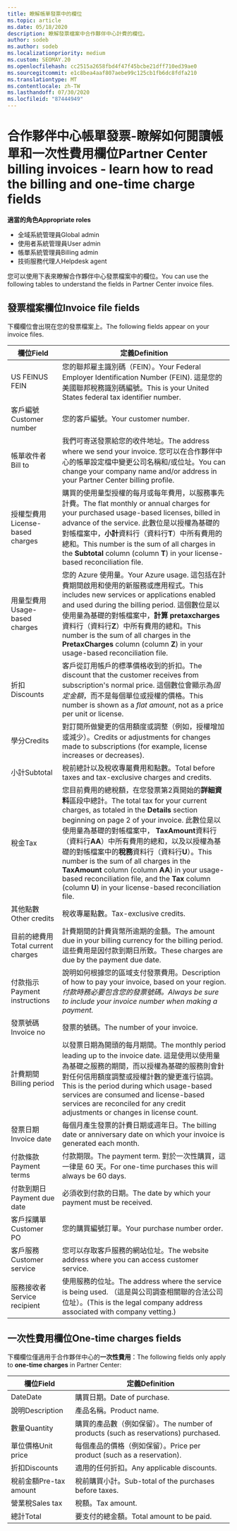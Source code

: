 ```yaml
---
title: 瞭解帳單發票中的欄位
ms.topic: article
ms.date: 05/18/2020
description: 瞭解發票檔案中合作夥伴中心計費的欄位。
author: sodeb
ms.author: sodeb
ms.localizationpriority: medium
ms.custom: SEOMAY.20
ms.openlocfilehash: cc2515a2658fbd4f47f45bcbe21dff710ed39ae0
ms.sourcegitcommit: e1c8bea4aaf807aebe99c125cb1fb6dc8fdfa210
ms.translationtype: MT
ms.contentlocale: zh-TW
ms.lasthandoff: 07/30/2020
ms.locfileid: "87444949"
---
```

# <a name="partner-center-billing-invoices---learn-how-to-read-the-billing-and-one-time-charge-fields"></a><span data-ttu-id="f7b1c-103">合作夥伴中心帳單發票-瞭解如何閱讀帳單和一次性費用欄位</span><span class="sxs-lookup"><span data-stu-id="f7b1c-103">Partner Center billing invoices - learn how to read the billing and one-time charge fields</span></span>

<span data-ttu-id="f7b1c-104">**適當的角色**</span><span class="sxs-lookup"><span data-stu-id="f7b1c-104">**Appropriate roles**</span></span>

- <span data-ttu-id="f7b1c-105">全域系統管理員</span><span class="sxs-lookup"><span data-stu-id="f7b1c-105">Global admin</span></span>
- <span data-ttu-id="f7b1c-106">使用者系統管理員</span><span class="sxs-lookup"><span data-stu-id="f7b1c-106">User admin</span></span>
- <span data-ttu-id="f7b1c-107">帳單系統管理員</span><span class="sxs-lookup"><span data-stu-id="f7b1c-107">Billing admin</span></span>
- <span data-ttu-id="f7b1c-108">技術服務代理人</span><span class="sxs-lookup"><span data-stu-id="f7b1c-108">Helpdesk agent</span></span>

<span data-ttu-id="f7b1c-109">您可以使用下表來瞭解合作夥伴中心發票檔案中的欄位。</span><span class="sxs-lookup"><span data-stu-id="f7b1c-109">You can use the following tables to understand the fields in Partner Center invoice files.</span></span>

## <a name="invoice-file-fields"></a><span data-ttu-id="f7b1c-110">發票檔案欄位</span><span class="sxs-lookup"><span data-stu-id="f7b1c-110">Invoice file fields</span></span>

<span data-ttu-id="f7b1c-111">下欄欄位會出現在您的發票檔案上。</span><span class="sxs-lookup"><span data-stu-id="f7b1c-111">The following fields appear on your invoice files.</span></span>

| <span data-ttu-id="f7b1c-112">欄位</span><span class="sxs-lookup"><span data-stu-id="f7b1c-112">Field</span></span> | <span data-ttu-id="f7b1c-113">定義</span><span class="sxs-lookup"><span data-stu-id="f7b1c-113">Definition</span></span> |
| ----- | ---------- |
| <span data-ttu-id="f7b1c-114">US FEIN</span><span class="sxs-lookup"><span data-stu-id="f7b1c-114">US FEIN</span></span> | <span data-ttu-id="f7b1c-115">您的聯邦雇主識別碼（FEIN）。</span><span class="sxs-lookup"><span data-stu-id="f7b1c-115">Your Federal Employer Identification Number (FEIN).</span></span> <span data-ttu-id="f7b1c-116">這是您的美國聯邦稅務識別碼編號。</span><span class="sxs-lookup"><span data-stu-id="f7b1c-116">This is your United States federal tax identifier number.</span></span> |
| <span data-ttu-id="f7b1c-117">客戶編號</span><span class="sxs-lookup"><span data-stu-id="f7b1c-117">Customer number</span></span> | <span data-ttu-id="f7b1c-118">您的客戶編號。</span><span class="sxs-lookup"><span data-stu-id="f7b1c-118">Your customer number.</span></span> |
| <span data-ttu-id="f7b1c-119">帳單收件者</span><span class="sxs-lookup"><span data-stu-id="f7b1c-119">Bill to</span></span> | <span data-ttu-id="f7b1c-120">我們可寄送發票給您的收件地址。</span><span class="sxs-lookup"><span data-stu-id="f7b1c-120">The address where we send your invoice.</span></span> <span data-ttu-id="f7b1c-121">您可以在合作夥伴中心的帳單設定檔中變更公司名稱和/或位址。</span><span class="sxs-lookup"><span data-stu-id="f7b1c-121">You can change your company name and/or address in your Partner Center billing profile.</span></span> |
| <span data-ttu-id="f7b1c-122">授權型費用</span><span class="sxs-lookup"><span data-stu-id="f7b1c-122">License-based charges</span></span> | <span data-ttu-id="f7b1c-123">購買的使用量型授權的每月或每年費用，以服務事先計費。</span><span class="sxs-lookup"><span data-stu-id="f7b1c-123">The flat monthly or annual charges for your purchased usage-based licenses, billed in advance of the service.</span></span> <span data-ttu-id="f7b1c-124">此數位是以授權為基礎的對帳檔案中，**小計**資料行（資料行**T**）中所有費用的總和。</span><span class="sxs-lookup"><span data-stu-id="f7b1c-124">This number is the sum of all charges in the **Subtotal** column (column **T**) in your license-based reconciliation file.</span></span> |
| <span data-ttu-id="f7b1c-125">用量型費用</span><span class="sxs-lookup"><span data-stu-id="f7b1c-125">Usage-based charges</span></span> | <span data-ttu-id="f7b1c-126">您的 Azure 使用量。</span><span class="sxs-lookup"><span data-stu-id="f7b1c-126">Your Azure usage.</span></span> <span data-ttu-id="f7b1c-127">這包括在計費期間啟用和使用的新服務或應用程式。</span><span class="sxs-lookup"><span data-stu-id="f7b1c-127">This includes new services or applications enabled and used during the billing period.</span></span> <span data-ttu-id="f7b1c-128">這個數位是以使用量為基礎的對帳檔案中，**計算 pretaxcharges**資料行（資料行**Z**）中所有費用的總和。</span><span class="sxs-lookup"><span data-stu-id="f7b1c-128">This number is the sum of all charges in the **PretaxCharges** column (column **Z**) in your usage-based reconciliation file.</span></span> |
| <span data-ttu-id="f7b1c-129">折扣</span><span class="sxs-lookup"><span data-stu-id="f7b1c-129">Discounts</span></span> | <span data-ttu-id="f7b1c-130">客戶從訂用帳戶的標準價格收到的折扣。</span><span class="sxs-lookup"><span data-stu-id="f7b1c-130">The discount that the customer receives from subscription's normal price.</span></span> <span data-ttu-id="f7b1c-131">這個數位會顯示為*固定金額*，而不是每個單位或授權的價格。</span><span class="sxs-lookup"><span data-stu-id="f7b1c-131">This number is shown as a *flat amount*, not as a price per unit or license.</span></span> |
| <span data-ttu-id="f7b1c-132">學分</span><span class="sxs-lookup"><span data-stu-id="f7b1c-132">Credits</span></span> | <span data-ttu-id="f7b1c-133">對訂閱所做變更的信用額度或調整（例如，授權增加或減少）。</span><span class="sxs-lookup"><span data-stu-id="f7b1c-133">Credits or adjustments for changes made to subscriptions (for example, license increases or decreases).</span></span> |
| <span data-ttu-id="f7b1c-134">小計</span><span class="sxs-lookup"><span data-stu-id="f7b1c-134">Subtotal</span></span> | <span data-ttu-id="f7b1c-135">稅前總計以及稅收專屬費用和點數。</span><span class="sxs-lookup"><span data-stu-id="f7b1c-135">Total before taxes and tax-exclusive charges and credits.</span></span> |
| <span data-ttu-id="f7b1c-136">稅金</span><span class="sxs-lookup"><span data-stu-id="f7b1c-136">Tax</span></span> | <span data-ttu-id="f7b1c-137">您目前費用的總稅額，在您發票第2頁開始的**詳細資料**區段中總計。</span><span class="sxs-lookup"><span data-stu-id="f7b1c-137">The total tax for your current charges, as totaled in the **Details** section beginning on page 2 of your invoice.</span></span> <span data-ttu-id="f7b1c-138">此數位是以使用量為基礎的對帳檔案中， **TaxAmount**資料行（資料行**AA**）中所有費用的總和，以及以授權為基礎的對帳檔案中的**稅務**資料行（資料行**U**）。</span><span class="sxs-lookup"><span data-stu-id="f7b1c-138">This number is the sum of all charges in the **TaxAmount** column (column **AA**) in your usage-based reconciliation file, and the **Tax** column (column **U**) in your license-based reconciliation file.</span></span> |
| <span data-ttu-id="f7b1c-139">其他點數</span><span class="sxs-lookup"><span data-stu-id="f7b1c-139">Other credits</span></span> | <span data-ttu-id="f7b1c-140">稅收專屬點數。</span><span class="sxs-lookup"><span data-stu-id="f7b1c-140">Tax-exclusive credits.</span></span> |
| <span data-ttu-id="f7b1c-141">目前的總費用</span><span class="sxs-lookup"><span data-stu-id="f7b1c-141">Total current charges</span></span> | <span data-ttu-id="f7b1c-142">計費期間的計費貨幣所逾期的金額。</span><span class="sxs-lookup"><span data-stu-id="f7b1c-142">The amount due in your billing currency for the billing period.</span></span> <span data-ttu-id="f7b1c-143">這些費用是因付款到期日所致。</span><span class="sxs-lookup"><span data-stu-id="f7b1c-143">These charges are due by the payment due date.</span></span> |
| <span data-ttu-id="f7b1c-144">付款指示</span><span class="sxs-lookup"><span data-stu-id="f7b1c-144">Payment instructions</span></span> | <span data-ttu-id="f7b1c-145">說明如何根據您的區域支付發票費用。</span><span class="sxs-lookup"><span data-stu-id="f7b1c-145">Description of how to pay your invoice, based on your region.</span></span> <span data-ttu-id="f7b1c-146">*付款時務必要包含您的發票號碼。*</span><span class="sxs-lookup"><span data-stu-id="f7b1c-146">*Always be sure to include your invoice number when making a payment.*</span></span> |
| <span data-ttu-id="f7b1c-147">發票號碼</span><span class="sxs-lookup"><span data-stu-id="f7b1c-147">Invoice no</span></span> | <span data-ttu-id="f7b1c-148">發票的號碼。</span><span class="sxs-lookup"><span data-stu-id="f7b1c-148">The number of your invoice.</span></span> |
| <span data-ttu-id="f7b1c-149">計費期間</span><span class="sxs-lookup"><span data-stu-id="f7b1c-149">Billing period</span></span> | <span data-ttu-id="f7b1c-150">以發票日期為開頭的每月期間。</span><span class="sxs-lookup"><span data-stu-id="f7b1c-150">The monthly period leading up to the invoice date.</span></span> <span data-ttu-id="f7b1c-151">這是使用以使用量為基礎之服務的期間，而以授權為基礎的服務則會針對任何信用額度調整或授權計數的變更進行協調。</span><span class="sxs-lookup"><span data-stu-id="f7b1c-151">This is the period during which usage-based services are consumed and license-based services are reconciled for any credit adjustments or changes in license count.</span></span> |
| <span data-ttu-id="f7b1c-152">發票日期</span><span class="sxs-lookup"><span data-stu-id="f7b1c-152">Invoice date</span></span> | <span data-ttu-id="f7b1c-153">每個月產生發票的計費日期或週年日。</span><span class="sxs-lookup"><span data-stu-id="f7b1c-153">The billing date or anniversary date on which your invoice is generated each month.</span></span> |
| <span data-ttu-id="f7b1c-154">付款條款</span><span class="sxs-lookup"><span data-stu-id="f7b1c-154">Payment terms</span></span> | <span data-ttu-id="f7b1c-155">付款期限。</span><span class="sxs-lookup"><span data-stu-id="f7b1c-155">The payment term.</span></span> <span data-ttu-id="f7b1c-156">對於一次性購買，這一律是 60 天。</span><span class="sxs-lookup"><span data-stu-id="f7b1c-156">For one-time purchases this will always be 60 days.</span></span> |
| <span data-ttu-id="f7b1c-157">付款到期日</span><span class="sxs-lookup"><span data-stu-id="f7b1c-157">Payment due date</span></span> | <span data-ttu-id="f7b1c-158">必須收到付款的日期。</span><span class="sxs-lookup"><span data-stu-id="f7b1c-158">The date by which your payment must be received.</span></span> |
| <span data-ttu-id="f7b1c-159">客戶採購單</span><span class="sxs-lookup"><span data-stu-id="f7b1c-159">Customer PO</span></span> | <span data-ttu-id="f7b1c-160">您的購買編號訂單。</span><span class="sxs-lookup"><span data-stu-id="f7b1c-160">Your purchase number order.</span></span> |
| <span data-ttu-id="f7b1c-161">客戶服務</span><span class="sxs-lookup"><span data-stu-id="f7b1c-161">Customer service</span></span> | <span data-ttu-id="f7b1c-162">您可以存取客戶服務的網站位址。</span><span class="sxs-lookup"><span data-stu-id="f7b1c-162">The website address where you can access customer service.</span></span> |
| <span data-ttu-id="f7b1c-163">服務接收者</span><span class="sxs-lookup"><span data-stu-id="f7b1c-163">Service recipient</span></span> | <span data-ttu-id="f7b1c-164">使用服務的位址。</span><span class="sxs-lookup"><span data-stu-id="f7b1c-164">The address where the service is being used.</span></span> <span data-ttu-id="f7b1c-165">（這是與公司調查相關聯的合法公司位址）。</span><span class="sxs-lookup"><span data-stu-id="f7b1c-165">(This is the legal company address associated with company vetting.)</span></span> |

## <a name="one-time-charges-fields"></a><span data-ttu-id="f7b1c-166">一次性費用欄位</span><span class="sxs-lookup"><span data-stu-id="f7b1c-166">One-time charges fields</span></span>

<span data-ttu-id="f7b1c-167">下欄欄位僅適用于合作夥伴中心的**一次性費用**：</span><span class="sxs-lookup"><span data-stu-id="f7b1c-167">The following fields only apply to **one-time charges** in Partner Center:</span></span>

| <span data-ttu-id="f7b1c-168">欄位</span><span class="sxs-lookup"><span data-stu-id="f7b1c-168">Field</span></span> | <span data-ttu-id="f7b1c-169">定義</span><span class="sxs-lookup"><span data-stu-id="f7b1c-169">Definition</span></span> |
| ----- | ---------- |
| <span data-ttu-id="f7b1c-170">Date</span><span class="sxs-lookup"><span data-stu-id="f7b1c-170">Date</span></span> | <span data-ttu-id="f7b1c-171">購買日期。</span><span class="sxs-lookup"><span data-stu-id="f7b1c-171">Date of purchase.</span></span> |
| <span data-ttu-id="f7b1c-172">說明</span><span class="sxs-lookup"><span data-stu-id="f7b1c-172">Description</span></span> | <span data-ttu-id="f7b1c-173">產品名稱。</span><span class="sxs-lookup"><span data-stu-id="f7b1c-173">Product name.</span></span> |
| <span data-ttu-id="f7b1c-174">數量</span><span class="sxs-lookup"><span data-stu-id="f7b1c-174">Quantity</span></span> | <span data-ttu-id="f7b1c-175">購買的產品數（例如保留）。</span><span class="sxs-lookup"><span data-stu-id="f7b1c-175">The number of products (such as reservations) purchased.</span></span> |
| <span data-ttu-id="f7b1c-176">單位價格</span><span class="sxs-lookup"><span data-stu-id="f7b1c-176">Unit price</span></span> | <span data-ttu-id="f7b1c-177">每個產品的價格（例如保留）。</span><span class="sxs-lookup"><span data-stu-id="f7b1c-177">Price per product (such as a reservation).</span></span> |
| <span data-ttu-id="f7b1c-178">折扣</span><span class="sxs-lookup"><span data-stu-id="f7b1c-178">Discounts</span></span> | <span data-ttu-id="f7b1c-179">適用的任何折扣。</span><span class="sxs-lookup"><span data-stu-id="f7b1c-179">Any applicable discounts.</span></span> |
| <span data-ttu-id="f7b1c-180">稅前金額</span><span class="sxs-lookup"><span data-stu-id="f7b1c-180">Pre-tax amount</span></span> | <span data-ttu-id="f7b1c-181">稅前購買小計。</span><span class="sxs-lookup"><span data-stu-id="f7b1c-181">Sub-total of the purchases before taxes.</span></span> |
| <span data-ttu-id="f7b1c-182">營業稅</span><span class="sxs-lookup"><span data-stu-id="f7b1c-182">Sales tax</span></span> | <span data-ttu-id="f7b1c-183">稅額。</span><span class="sxs-lookup"><span data-stu-id="f7b1c-183">Tax amount.</span></span> |
| <span data-ttu-id="f7b1c-184">總計</span><span class="sxs-lookup"><span data-stu-id="f7b1c-184">Total</span></span> | <span data-ttu-id="f7b1c-185">要支付的總金額。</span><span class="sxs-lookup"><span data-stu-id="f7b1c-185">Total amount to be paid.</span></span> |
